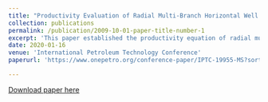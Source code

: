 ```yaml
---
title: "Productivity Evaluation of Radial Multi-Branch Horizontal Well in Unconventional Gas Reservoirs Considering Permeability Variation: Model Establishment and Sensitivity Analyses"
collection: publications
permalink: /publication/2009-10-01-paper-title-number-1
excerpt: 'This paper established the productivity equation of radial multi-branch horizontal (RMBH) well in unconventional natural gas reservoirs.'
date: 2020-01-16
venue: 'International Petroleum Technology Conference'
paperurl: 'https://www.onepetro.org/conference-paper/IPTC-19955-MS?sort=&start=0&q=yexin+fang&from_year=&peer_reviewed=&published_between=&fromSearchResults=true&to_year=&rows=25#'

---
```

[Download paper here](https://www.onepetro.org/conference-paper/IPTC-19955-MS?sort=&start=0&q=yexin+fang&from_year=&peer_reviewed=&published_between=&fromSearchResults=true&to_year=&rows=25#)


